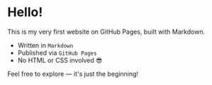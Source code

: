 # Hello!

This is my very first website on GitHub Pages, built with Markdown.

- Written in `Markdown`
- Published via `GitHub Pages`
- No HTML or CSS involved 😎

Feel free to explore — it's just the beginning!